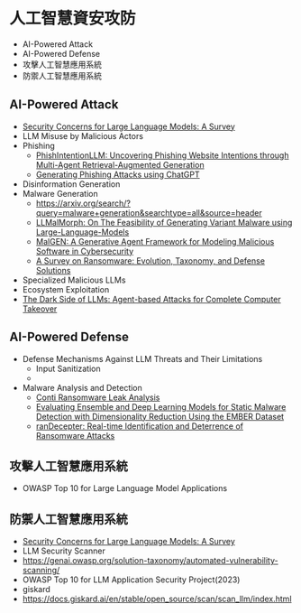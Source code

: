 # 人工智慧資安攻防
- AI-Powered Attack
- AI-Powered Defense
- 攻擊人工智慧應用系統
- 防禦人工智慧應用系統

## AI-Powered Attack
- [Security Concerns for Large Language Models: A Survey](https://arxiv.org/abs/2505.18889)
- LLM Misuse by Malicious Actors
- Phishing
  - [PhishIntentionLLM: Uncovering Phishing Website Intentions through Multi-Agent Retrieval-Augmented Generation](https://arxiv.org/abs/2507.15419)
  - [Generating Phishing Attacks using ChatGPT](https://arxiv.org/abs/2305.05133) 
- Disinformation Generation
- Malware Generation
  - https://arxiv.org/search/?query=malware+generation&searchtype=all&source=header
  - [LLMalMorph: On The Feasibility of Generating Variant Malware using Large-Language-Models]()
  - [MalGEN: A Generative Agent Framework for Modeling Malicious Software in Cybersecurity](https://arxiv.org/abs/2506.07586)
  - [A Survey on Ransomware: Evolution, Taxonomy, and Defense Solutions](https://arxiv.org/abs/2102.06249) 
- Specialized Malicious LLMs
- Ecosystem Exploitation
- [The Dark Side of LLMs: Agent-based Attacks for Complete Computer Takeover](https://arxiv.org/abs/2507.06850)

## AI-Powered Defense
- Defense Mechanisms Against LLM Threats and Their Limitations
  - Input Sanitization
  -  
- Malware Analysis and Detection
  - [Conti Ransomware Leak Analysis](https://github.com/IamTauhid/conti-network-analysis)
  - [Evaluating Ensemble and Deep Learning Models for Static Malware Detection with Dimensionality Reduction Using the EMBER Dataset](https://arxiv.org/abs/2507.16952)
  - [ranDecepter: Real-time Identification and Deterrence of Ransomware Attacks](https://arxiv.org/abs/2508.00293)

## 攻擊人工智慧應用系統
- OWASP Top 10 for Large Language Model Applications

## 防禦人工智慧應用系統
- [Security Concerns for Large Language Models: A Survey](https://arxiv.org/abs/2505.18889)
- LLM Security Scanner
- https://genai.owasp.org/solution-taxonomy/automated-vulnerability-scanning/
- OWASP Top 10 for LLM Application Security Project(2023)
- giskard
- https://docs.giskard.ai/en/stable/open_source/scan/scan_llm/index.html
